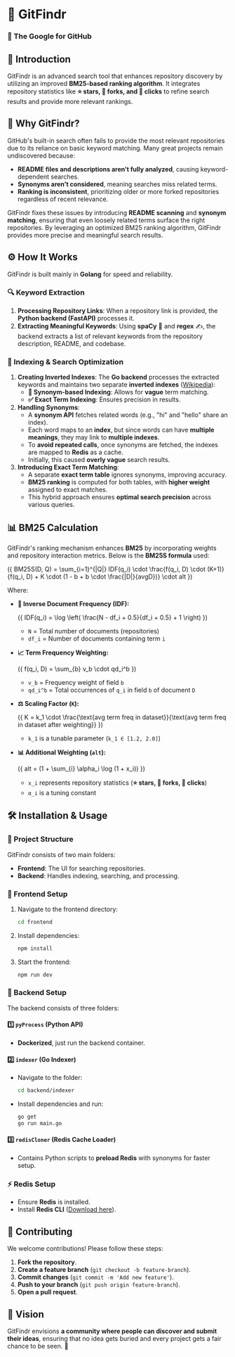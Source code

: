 # 🚀 GitFindr

### 🔎 The Google for GitHub

## 📌 Introduction

GitFindr is an advanced search tool that enhances repository discovery by utilizing an improved **BM25-based ranking algorithm**. It integrates repository statistics like **⭐ stars, 🍴 forks, and 👀 clicks** to refine search results and provide more relevant rankings.

## 🤔 Why GitFindr?

GitHub's built-in search often fails to provide the most relevant repositories due to its reliance on basic keyword matching. Many great projects remain undiscovered because:

- **README files and descriptions aren’t fully analyzed**, causing keyword-dependent searches.
- **Synonyms aren’t considered**, meaning searches miss related terms.
- **Ranking is inconsistent**, prioritizing older or more forked repositories regardless of recent relevance.

GitFindr fixes these issues by introducing **README scanning** and **synonym matching**, ensuring that even loosely related terms surface the right repositories. By leveraging an optimized BM25 ranking algorithm, GitFindr provides more precise and meaningful search results.

## ⚙️ How It Works

GitFindr is built mainly in **Golang** for speed and reliability.

### 🔍 Keyword Extraction

1. **Processing Repository Links**: When a repository link is provided, the **Python backend (FastAPI)** processes it.
2. **Extracting Meaningful Keywords**: Using **spaCy** 🧠 and **regex** ✍️, the backend extracts a list of relevant keywords from the repository description, README, and codebase.

### 📖 Indexing & Search Optimization

1. **Creating Inverted Indexes**: The **Go backend** processes the extracted keywords and maintains two separate **inverted indexes** ([Wikipedia](https://en.wikipedia.org/wiki/Inverted_index)):
   - **🔄 Synonym-based Indexing**: Allows for **vague** term matching.
   - **✅ Exact Term Indexing**: Ensures precision in results.
2. **Handling Synonyms**:
   - A **synonym API** fetches related words (e.g., "hi" and "hello" share an index).
   - Each word maps to an **index**, but since words can have **multiple meanings**, they may link to **multiple indexes**.
   - To **avoid repeated calls**, once synonyms are fetched, the indexes are mapped to **Redis** as a cache.
   - Initially, this caused **overly vague** search results.
3. **Introducing Exact Term Matching**:
   - A separate **exact term table** ignores synonyms, improving accuracy.
   - **BM25 ranking** is computed for both tables, with **higher weight** assigned to exact matches.
   - This hybrid approach ensures **optimal search precision** across various queries.

## 📊 BM25 Calculation

GitFindr's ranking mechanism enhances **BM25** by incorporating weights and repository interaction metrics. Below is the **BM25S formula** used:

\({ BM25S(D, Q) = \sum_{i=1}^{|Q|} IDF(q_i) \cdot \frac{f(q_i, D) \cdot (K+1)}{f(q_i, D) + K \cdot (1 - b + b \cdot \frac{|D|}{avgD})} \cdot alt }\)

Where:

- **📖 Inverse Document Frequency (IDF):**

  \({ IDF(q_i) = \log \left( \frac{N - df_i + 0.5}{df_i + 0.5} + 1 \right) }\)

  - `N` = Total number of documents (repositories)
  - `df_i` = Number of documents containing term `i`

- **📈 Term Frequency Weighting:**

  \({ f(q_i, D) = \sum_{b} v_b \cdot qd_i^b }\)

  - `v_b` = Frequency weight of field `b`
  - `qd_i^b` = Total occurrences of `q_i` in field `b` of document `D`

- **⚖️ Scaling Factor (****`K`****):**

  \({ K = k_1 \cdot \frac{\text{avg term freq in dataset}}{\text{avg term freq in dataset after weighting}} }\)

  - `k_1` is a tunable parameter (`k_1 ∈ [1.2, 2.0]`)

- **📊 Additional Weighting (****`alt`****):**

  \({ alt = (1 + \sum_{i} \alpha_i \log (1 + x_i)) }\)

  - `x_i` represents repository statistics (**⭐ stars, 🍴 forks, 👀 clicks**)
  - `α_i` is a tuning constant

## 🛠️ Installation & Usage

### 📂 Project Structure

GitFindr consists of two main folders:

- **Frontend**: The UI for searching repositories.
- **Backend**: Handles indexing, searching, and processing.

### 🚀 Frontend Setup

1. Navigate to the frontend directory:
   ```sh
   cd frontend
   ```
2. Install dependencies:
   ```sh
   npm install
   ```
3. Start the frontend:
   ```sh
   npm run dev
   ```

### 🔧 Backend Setup

The backend consists of three folders:

#### 1️⃣ `pyProcess` (Python API)

- **Dockerized**, just run the backend container.

#### 2️⃣ `indexer` (Go Indexer)

- Navigate to the folder:
  ```sh
  cd backend/indexer
  ```
- Install dependencies and run:
  ```sh
  go get
  go run main.go
  ```

#### 3️⃣ `redisCloner` (Redis Cache Loader)

- Contains Python scripts to **preload Redis** with synonyms for faster setup.

### ⚡ Redis Setup

- Ensure **Redis** is installed.
- Install **Redis CLI** ([Download here](https://redis.io/docs/getting-started/)).

## 🤝 Contributing

We welcome contributions! Please follow these steps:

1. **Fork the repository**.
2. **Create a feature branch** (`git checkout -b feature-branch`).
3. **Commit changes** (`git commit -m 'Add new feature'`).
4. **Push to your branch** (`git push origin feature-branch`).
5. **Open a pull request**.

## 🎯 Vision

GitFindr envisions **a community where people can discover and submit their ideas**, ensuring that no idea gets buried and every project gets a fair chance to be seen. 🚀

